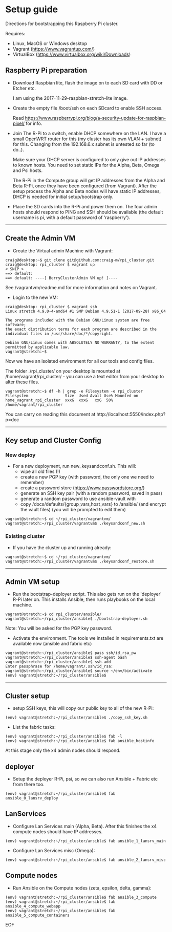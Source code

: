 Setup guide
===========

Directions for bootstrapping this Raspberry Pi cluster.

Requires:

- Linux, MacOS or Windows desktop
- Vagrant (https://www.vagrantup.com/)
- VirtualBox (https://www.virtualbox.org/wiki/Downloads)


Raspberry Pi preparation
------------------------

* Download Raspbian lite, flash the image on to each SD card with DD or Etcher etc.

  I am using the 2017-11-29-raspbian-stretch-lite image.

* Create the empty file /boot/ssh on each SDcard to enable SSH access.

  Read https://www.raspberrypi.org/blog/a-security-update-for-raspbian-pixel/ for info.

* Join The R-Pi to a switch, enable DHCP somewhere on the LAN. I have a small OpenWRT router for this (my cluster has its own VLAN + subnet) for this. Changing from the 192.168.6.x subnet is untested so far (to do..).

  Make sure your DHCP server is configured to only give out IP addresses to known hosts. You need to set static IPs for the Alpha, Beta, Omega and Psi hosts.

  The R-Pi in the Compute group will get IP addresses from the Alpha and Beta R-Pi, once they have been configured (from Vagrant). After the setup process the Alpha and Beta nodes will have static IP addresses, DHCP is needed for initial setup/bootstrap only.

* Place the SD cards into the R-Pi and power them on. The four admin hosts should respond to PING and SSH should be available (the default username is pi, with a default password of 'raspberry').


---


Create the Admin VM
--------------------

* Create the Virtual admin Machine with Vagrant:

```
craig@desktop:~$ git clone git@github.com:craig-m/rpi_cluster.git
craig@desktop: rpi_cluster $ vagrant up
< SNIP >
==> default:
==> default: ----[ BerryClusterAdmin VM up! ]----
```

  See /vagrantvm/readme.md for more information and notes on Vagrant.


* Login to the new VM:

```
craig@desktop: rpi_cluster $ vagrant ssh
Linux stretch 4.9.0-4-amd64 #1 SMP Debian 4.9.51-1 (2017-09-28) x86_64

The programs included with the Debian GNU/Linux system are free software;
the exact distribution terms for each program are described in the
individual files in /usr/share/doc/*/copyright.

Debian GNU/Linux comes with ABSOLUTELY NO WARRANTY, to the extent
permitted by applicable law.
vagrant@stretch:~$
```

  Now we have an isolated environment for all our tools and config files.

  The folder ./rpi_cluster/ on your desktop is mounted at /home/vagrant/rpi_cluster/ - you can use a text editor from your desktop to alter these files.

  ```
  vagrant@stretch:~$ df -h | grep -e Filesystem -e rpi_cluster
  Filesystem                Size  Used Avail Use% Mounted on
  home_vagrant_rpi_cluster  xxxG  xxxG   xxG  50% /home/vagrant/rpi_cluster
  ```

  You can carry on reading this document at http://localhost:5550/index.php?p=doc


---


Key setup and Cluster Config
----------------------------

### New deploy

* For a new deployment, run new_keysandconf.sh. This will:
  - wipe all old files (!)
  - create a new PGP key (with password, the only one we need to remember)
  - create a password store (https://www.passwordstore.org/)
  - generate an SSH key pair (with a random password, saved in pass)
  - generate a random password to use ansible-vault with
  - copy /docs/defaults/{group_vars,host_vars} to /ansible/ (and encrypt the vault files)
    (you will be prompted to edit them)

```
vagrant@stretch:~$ cd ~/rpi_cluster/vagrantvm/
vagrant@stretch:~/rpi_cluster/vagrantvm$ ./keysandconf_new.sh
```

### Existing cluster

* If you have the cluster up and running already:

```
vagrant@stretch:~$ cd ~/rpi_cluster/vagrantvm/
vagrant@stretch:~/rpi_cluster/vagrantvm$ ./keysandconf_restore.sh
```


---


Admin VM setup
--------------

* Run the bootstrap-deployer script. This also gets run on the 'deployer' R-Pi later on. This installs Ansible, then runs playbooks on the local machine.

```
vagrant@stretch:~$ cd rpi_cluster/ansible/
vagrant@stretch:~/rpi_cluster/ansible$ ./bootstrap-deployer.sh
```
  Note: You will be asked for the PGP key password.

* Activate the environment. The tools we installed in requirements.txt are available now (ansible and fabric etc)

```
vagrant@stretch:~/rpi_cluster/ansible$ pass ssh/id_rsa_pw
vagrant@stretch:~/rpi_cluster/ansible$ ssh-agent bash
vagrant@stretch:~/rpi_cluster/ansible$ ssh-add
Enter passphrase for /home/vagrant/.ssh/id_rsa:
vagrant@stretch:~/rpi_cluster/ansible$ source ~/env/bin/activate
(env) vagrant@stretch:~/rpi_cluster/ansible$
```


---


Cluster setup
-------------

* setup SSH keys, this will copy our public key to all of the new R-Pi:

```
(env) vagrant@stretch:~/rpi_cluster/ansible$ ./copy_ssh_key.sh
```

* List the fabric tasks:

```
(env) vagrant@stretch:~/rpi_cluster/ansible$ fab -l
(env) vagrant@stretch:~/rpi_cluster/ansible$ fab ansible_hostinfo
```

  At this stage only the x4 admin nodes should respond.

## deployer

* Setup the deployer R-Pi, psi, so we can also run Ansible + Fabric etc from there too.

```
(env) vagrant@stretch:~/rpi_cluster/ansible$ fab ansible_0_lansrv_deploy
```

## LanServices

* Configure Lan Services main (Alpha, Beta). After this finishes the x4 compute nodes should have IP addresses.

```
(env) vagrant@stretch:~/rpi_cluster/ansible$ fab ansible_1_lansrv_main
```

* Configure Lan Services misc (Omega):

```
(env) vagrant@stretch:~/rpi_cluster/ansible$ fab ansible_2_lansrv_misc
```

## Compute nodes

* Run Ansible on the Compute nodes (zeta, epsilon, delta, gamma):

```
(env) vagrant@stretch:~/rpi_cluster/ansible$ fab ansible_3_compute
(env) vagrant@stretch:~/rpi_cluster/ansible$ fab ansible_4_compute_webapp
(env) vagrant@stretch:~/rpi_cluster/ansible$ fab ansible_5_compute_containers
```

EOF
